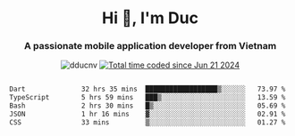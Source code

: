 <h1 align="center">
  Hi 👋, I'm  Duc</h1>
<h3 align="center">A passionate mobile application developer from Vietnam</h3>  
  
<p align="center"> <img src="https://komarev.com/ghpvc/?username=dducnv&label=Profile%20views&color=0e75b6&style=flat" alt="dducnv" /> 
<a href="https://wakatime.com/@4d2a2cd9-1bcb-4dd1-84a4-dce128a35137"><img src="https://wakatime.com/badge/user/4d2a2cd9-1bcb-4dd1-84a4-dce128a35137.svg" alt="Total time coded since Jun 21 2024" /></a>
</p>  

<div style="width: 100vw; overflow-x: auto; flex:center">
  <!--START_SECTION:waka-->

```txt
Dart              32 hrs 35 mins  ██████████████████▒░░░░░░   73.97 %
TypeScript        5 hrs 59 mins   ███▒░░░░░░░░░░░░░░░░░░░░░   13.59 %
Bash              2 hrs 30 mins   █▒░░░░░░░░░░░░░░░░░░░░░░░   05.69 %
JSON              1 hr 16 mins    ▓░░░░░░░░░░░░░░░░░░░░░░░░   02.91 %
CSS               33 mins         ▒░░░░░░░░░░░░░░░░░░░░░░░░   01.27 %
```

<!--END_SECTION:waka-->
</div>




  
